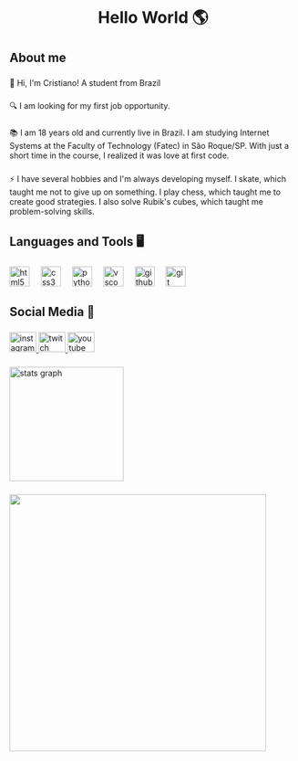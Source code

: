 <h1 align="center">Hello World 🌎</h1>

###

<h2 align="left">About me</h2>

###

<p align="left">👋 Hi, I'm Cristiano! A student from Brazil</p>

###

<p align="left">🔍 I am looking for my first job opportunity.</p>

###

<p align="left">📚 I am 18 years old and currently live in Brazil. I am studying Internet Systems at the Faculty of Technology (Fatec) in São Roque/SP. With just a short time in the course, I realized it was love at first code.</p>

###

<p align="left">⚡ I have several hobbies and I'm always developing myself. I skate, which taught me not to give up on something. I play chess, which taught me to create good strategies. I also solve Rubik's cubes, which taught me problem-solving skills.</p>

###

<h2 align="left">Languages and Tools 🖥</h2>

###

<div align="left">
  <img src="https://cdn.jsdelivr.net/gh/devicons/devicon/icons/html5/html5-original.svg" height="35" alt="html5 logo"  />
  <img width="12" />
  <img src="https://cdn.jsdelivr.net/gh/devicons/devicon/icons/css3/css3-original.svg" height="35" alt="css3 logo"  />
  <img width="12" />
  <img src="https://cdn.jsdelivr.net/gh/devicons/devicon/icons/python/python-original.svg" height="35" alt="python logo"  />
  <img width="12" />
  <img src="https://cdn.jsdelivr.net/gh/devicons/devicon/icons/vscode/vscode-original.svg" height="35" alt="vscode logo"  />
  <img width="12" />
  <img src="https://skillicons.dev/icons?i=github" height="35" alt="github logo"  />
  <img width="12" />
  <img src="https://cdn.jsdelivr.net/gh/devicons/devicon/icons/git/git-original.svg" height="35" alt="git logo"  />
</div>

###

<h2 align="left">Social Media 📱</h2>

###

<div align="left">
  <a href="https://www.instagram.com/cristianoalvcobello/" target="_blank">
    <img src="https://raw.githubusercontent.com/maurodesouza/profile-readme-generator/master/src/assets/icons/social/instagram/default.svg" width="47" height="35" alt="instagram logo"  />
  </a>
  <a href="https://www.twitch.tv/cristianoalvcobello" target="_blank">
    <img src="https://raw.githubusercontent.com/maurodesouza/profile-readme-generator/master/src/assets/icons/social/twitch/default.svg" width="47" height="35" alt="twitch logo"  />
  </a>
  <a href="https://www.youtube.com/channel/UCYVxy4MLkg7G0y3dX2mRvSQ" target="_blank">
    <img src="https://raw.githubusercontent.com/maurodesouza/profile-readme-generator/master/src/assets/icons/social/youtube/default.svg" width="47" height="35" alt="youtube logo"  />
  </a>
</div>

###

<div align="left">
  <img src="https://github-readme-stats.vercel.app/api?username=CristianoAlvCobello&hide_title=false&hide_rank=false&show_icons=true&include_all_commits=true&count_private=true&disable_animations=false&theme=tokyonight&locale=en&hide_border=false" height="200" alt="stats graph"  />
</div>

###

<img align="left" height="450" src="https://images-wixmp-ed30a86b8c4ca887773594c2.wixmp.com/f/3955b514-aadc-4d7d-8248-71fc5b9c30ce/dg39dc3-55810788-e69f-48db-bf61-a92401dd34d2.gif?token=eyJ0eXAiOiJKV1QiLCJhbGciOiJIUzI1NiJ9.eyJzdWIiOiJ1cm46YXBwOjdlMGQxODg5ODIyNjQzNzNhNWYwZDQxNWVhMGQyNmUwIiwiaXNzIjoidXJuOmFwcDo3ZTBkMTg4OTgyMjY0MzczYTVmMGQ0MTVlYTBkMjZlMCIsIm9iaiI6W1t7InBhdGgiOiJcL2ZcLzM5NTViNTE0LWFhZGMtNGQ3ZC04MjQ4LTcxZmM1YjljMzBjZVwvZGczOWRjMy01NTgxMDc4OC1lNjlmLTQ4ZGItYmY2MS1hOTI0MDFkZDM0ZDIuZ2lmIn1dXSwiYXVkIjpbInVybjpzZXJ2aWNlOmZpbGUuZG93bmxvYWQiXX0.sEqfj98mUXPDJNx009a8nG6r4k45Kumg8c9H0cYO2wc"/>

###
